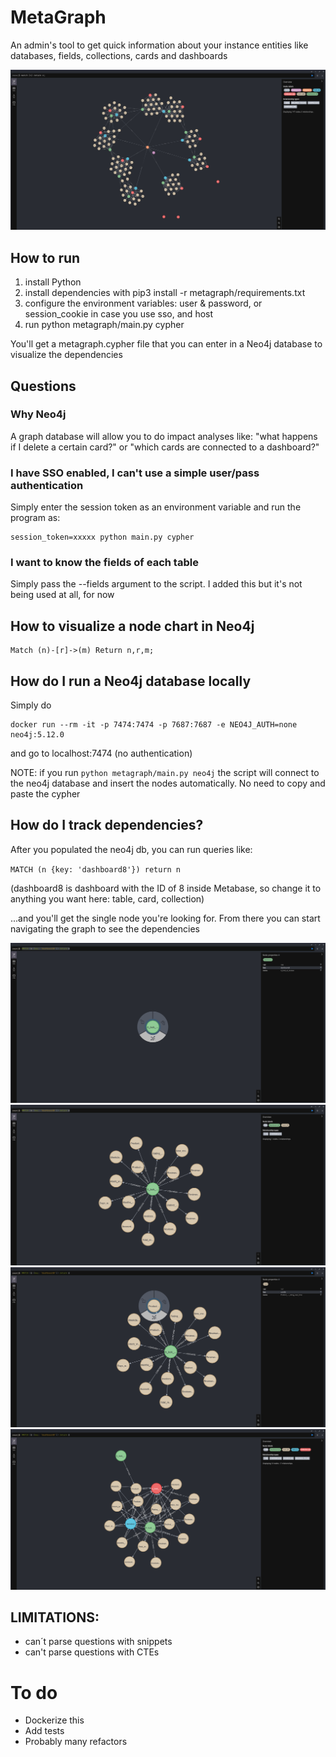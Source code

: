# MetaGraph

An admin's tool to get quick information about your instance entities like databases, fields, collections, cards and dashboards

![Node1](graph.png)

## How to run

1) install Python
2) install dependencies with pip3 install -r metagraph/requirements.txt
3) configure the environment variables: user & password, or session_cookie in case you use sso, and host
4) run python metagraph/main.py cypher

You'll get a metagraph.cypher file that you can enter in a Neo4j database to visualize the dependencies

## Questions

### Why Neo4j

A graph database will allow you to do impact analyses like: "what happens if I delete a certain card?" or "which cards are connected to a dashboard?"

### I have SSO enabled, I can't use a simple user/pass authentication

Simply enter the session token as an environment variable and run the program as:

```
session_token=xxxxx python main.py cypher
```

### I want to know the fields of each table

Simply pass the --fields argument to the script. I added this but it's not being used at all, for now

## How to visualize a node chart in Neo4j

```
Match (n)-[r]->(m) Return n,r,m;
```

## How do I run a Neo4j database locally

Simply do 

```
docker run --rm -it -p 7474:7474 -p 7687:7687 -e NEO4J_AUTH=none neo4j:5.12.0
```

and go to localhost:7474 (no authentication)

NOTE: if you run `python metagraph/main.py neo4j` the script will connect to the neo4j database and insert the nodes automatically. No need to copy and paste the cypher

## How do I track dependencies?

After you populated the neo4j db, you can run queries like:

`MATCH (n {key: 'dashboard8'}) return n`

(dashboard8 is dashboard with the ID of 8 inside Metabase, so change it to anything you want here: table, card, collection)

...and you'll get the single node you're looking for. From there you can start navigating the graph to see the dependencies

![Node1](singleNode.png)
![Node2](expandedNode.png)
![Node3](anotherNode.png)
![Node4](moreExpandedNode.png)

## LIMITATIONS:
- can´t parse questions with snippets
- can't parse questions with CTEs

# To do
- Dockerize this
- Add tests
- Probably many refactors